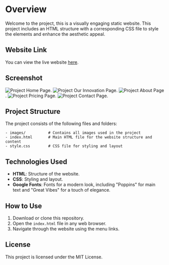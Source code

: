 
# Overview

Welcome to the project, this is a visually engaging static website. This project includes an HTML structure with a corresponding CSS file to style the elements and enhance the aesthetic appeal.

## Website Link

You can view the live website [here](https://swarnadeepdeb.github.io/DC-Info-Tech-Real-World-Application/).

## Screenshot

![Project Home Page](images/home.png).
![Project Our Innovation Page](images/innovation.png).
![Project About Page](images/about.png).
![Project Pricing Page](images/pricing.png).
![Project Contact Page](images/contact.png).
## Project Structure

The project consists of the following files and folders:

```
- images/          # Contains all images used in the project
- index.html       # Main HTML file for the website structure and content
- style.css        # CSS file for styling and layout
```


## Technologies Used

- **HTML**: Structure of the website.
- **CSS**: Styling and layout.
- **Google Fonts**: Fonts for a modern look, including "Poppins" for main text and "Great Vibes" for a touch of elegance.

## How to Use

1. Download or clone this repository.
2. Open the `index.html` file in any web browser.
3. Navigate through the website using the menu links.

## License

This project is licensed under the MIT License.
